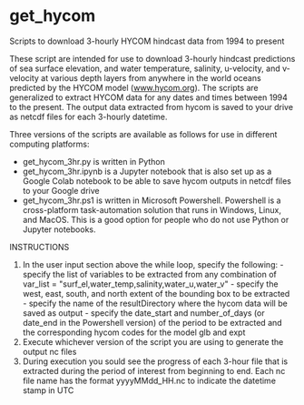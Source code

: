# get_hycom
Scripts to download 3-hourly HYCOM hindcast data from 1994 to present

These script are intended for use to download 3-hourly hindcast predictions of sea surface elevation, and water temperature, salinity, u-velocity, and v-velocity at various depth layers from anywhere in the world oceans predicted by the HYCOM model (www.hycom.org). The scripts are generalized to extract HYCOM data for any dates and times between 1994 to the present. The output data extracted from hycom is saved to your drive as netcdf files for each 3-hourly datetime.

Three versions of the scripts are available as follows for use in different computing platforms:

- get_hycom_3hr.py is written in Python
- get_hycom_3hr.ipynb is a Jupyter notebook that is also set up as a Google Colab notebook to be able to save hycom outputs in netcdf files to your Google drive
- get_hycom_3hr.ps1 is written in Microsoft Powershell. Powershell is a cross-platform task-automation solution that runs in Windows, Linux, and MacOS. This is a good option for people who do not use Python or Jupyter notebooks.

INSTRUCTIONS

1) In the user input section above the while loop, specify the following:
 		- specify the list of variables to be extracted from any combination of var_list = "surf_el,water_temp,salinity,water_u,water_v"
 		- specify the west, east, south, and north extent of the bounding box to be extracted
 		- specify the name of the resultDirectory where the hycom data will be saved as output
 		- specify the date_start and number_of_days (or date_end in the Powershell version) of the period to be extracted and the corresponding hycom codes for the model glb and expt
 2) Execute whichever version of the script you are using to generate the output nc files
 3) During execution you sould see the progress of each 3-hour file that is extracted during the period of interest from beginning to end. Each nc file name has the format yyyyMMdd_HH.nc to indicate the datetime stamp in UTC

